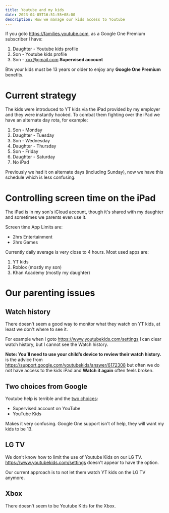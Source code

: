 ```yaml
---
title: Youtube and my kids
date: 2023-04-05T16:51:55+08:00
description: How we manage our kids access to Youtube
---
```


If you goto https://families.youtube.com, as a Google One Premium subscriber I
have:

1. Daughter - Youtube kids profile
2. Son - Youtube kids profile
3. Son - xxx@gmail.com **Supervised account**

Btw your kids must be 13 years or older to enjoy any **Google One Premium**
benefits.

# Current strategy

The kids were introduced to YT kids via the iPad provided by my employer and
they were instantly hooked. To combat them fighting over the iPad we have an
alternate day rota, for example:

1. Son - Monday
2. Daughter - Tuesday
3. Son - Wednesday
4. Daughter - Thursday
5. Son - Friday
6. Daughter - Saturday
7. No iPad

Previously we had it on alternate days (including Sunday), now we have this
schedule which is less confusing.

# Controlling screen time on the iPad

The iPad is in my son's iCloud account, though it's shared with my daughter and
sometimes we parents even use it.

Screen time App Limits are:
* 2hrs Entertainment
* 2hrs Games

Currently daily average is very close to 4 hours. Most used apps are:

1. YT kids
2. Roblox (mostly my son)
3. Khan Academy (mostly my daughter)

# Our parenting issues

## Watch history

There doesn't seem a good way to monitor what they watch on YT kids, at least we don't where to see it.

For example when I goto https://www.youtubekids.com/settings I can clear watch history, but I cannot see the Watch history.

**Note: You’ll need to use your child’s device to review their watch history.**
is the advice from https://support.google.com/youtubekids/answer/6172308 but
often we do not have access to the kids iPad and **Watch it again** often feels
broken.

## Two choices from Google

Youtube help is terrible and the [two choices](https://support.google.com/youtubekids/answer/10315420?hl=en&ref_topic=12970520):
* Supervised account on YouTube
* YouTube Kids

Makes it very confusing. Google One support isn't of help, they will want my kids to be 13.

## LG TV

We don't know how to limit the use of Youtube Kids on our LG TV.
https://www.youtubekids.com/settings doesn't appear to have the option.

Our current approach is to not let them watch YT kids on the LG TV anymore.

## Xbox

There doesn't seem to be Youtube Kids for the Xbox.
